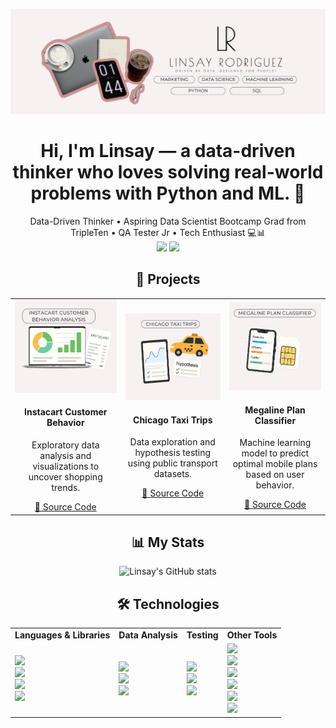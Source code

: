 <p align="center">
  <img src="https://raw.githubusercontent.com/linsayr/linsayr/main/Github.png" alt="Banner" />
</p>

<h1 align="center">Hi, I'm Linsay — a data-driven thinker who loves solving real-world problems with Python and ML. 👋</h1>
<p align="center">
  Data-Driven Thinker • Aspiring Data Scientist Bootcamp Grad from TripleTen • QA Tester Jr • Tech Enthusiast 💻📊  
  <br>
  <a href="https://linkedin.com/in/linsayrodriguez92"><img src="https://img.shields.io/badge/LinkedIn-blue?logo=linkedin&style=flat" /></a>
  <a href="mailto:linsayrodriguez92@gmail.com"><img src="https://img.shields.io/badge/Gmail-red?logo=gmail&style=flat" /></a>
</p>

<!--
**linsayr/linsayr** is a ✨ _special_ ✨ repository because its `README.md` (this file) appears on your GitHub profile.

Here are some ideas to get you started:

- 🔭 I’m currently working on ...
- 🌱 I’m currently learning ...
- 👯 I’m looking to collaborate on ...
- 🤔 I’m looking for help with ...
- 💬 Ask me about ...
- 📫 How to reach me: ...
- 😄 Pronouns: ...
- ⚡ Fun fact: ...
-->
<h2 align="center">📁 Projects</h2>

<div align="center">
  <table>
    <tr>
      <td align="center" width="300">
        <img src="https://github.com/linsayr/linsayr/blob/21533d0a941792edadae75ce68616a509f84c94c/Project1.png?raw=true" width="100%" alt="Instacart Project" />
        <h4>Instacart Customer Behavior</h4>
        <p>Exploratory data analysis and visualizations to uncover shopping trends.</p>
        <a href="https://github.com/linsayr/instacart-customer-analysis" target="_blank">🔗 Source Code</a>
      </td>
      <td align="center" width="300">
        <img src="https://github.com/linsayr/linsayr/blob/21533d0a941792edadae75ce68616a509f84c94c/project2.png?raw=true" width="100%" alt="Taxi Project" />
        <h4>Chicago Taxi Trips</h4>
        <p>Data exploration and hypothesis testing using public transport datasets.</p>
        <a href="https://github.com/linsayr/chicago-taxi-analysis" target="_blank">🔗 Source Code</a>
      </td>
      <td align="center" width="300">
        <img src="https://github.com/linsayr/linsayr/blob/21533d0a941792edadae75ce68616a509f84c94c/Project3.png?raw=true" width="100%" alt="Megaline Project" />
        <h4>Megaline Plan Classifier</h4>
        <p>Machine learning model to predict optimal mobile plans based on user behavior.</p>
        <a href="https://github.com/linsayr/megaline-plan-classifier" target="_blank">🔗 Source Code</a>
      </td>
    </tr>
  </table>
</div>

<h2 align="center"> 📊 My Stats </h2>
<p align="center">
  <img width="600" src="https://github-readme-stats.vercel.app/api?username=linsayr&show_icons=true&theme=radical" alt="Linsay's GitHub stats" />
</p>


<h2 align="center"> 🛠️ Technologies </h2>
<div align="center">
<table>
  <tr>
    <td><b>Languages & Libraries</b></td>
    <td><b>Data Analysis</b></td>
    <td><b>Testing</b></td>
    <td><b>Other Tools</b></td>
  </tr>
  <tr>
    <td>
      <img src="https://img.shields.io/badge/Python-3776AB?style=for-the-badge&logo=python&logoColor=white" /><br>
      <img src="https://img.shields.io/badge/SQL-4479A1?style=for-the-badge&logo=postgresql&logoColor=white" /><br>
      <img src="https://img.shields.io/badge/Pandas-150458?style=for-the-badge&logo=pandas&logoColor=white" /><br>
      <img src="https://img.shields.io/badge/Scikit--Learn-F7931E?style=for-the-badge&logo=scikit-learn&logoColor=white" />
    </td>
    <td>
      <img src="https://img.shields.io/badge/Jupyter-F37626?style=for-the-badge&logo=Jupyter&logoColor=white" /><br>
      <img src="https://img.shields.io/badge/Tableau-E97627?style=for-the-badge&logo=Tableau&logoColor=white" /><br>
      <img src="https://img.shields.io/badge/Power%20BI-F2C811?style=for-the-badge&logo=Power%20BI&logoColor=black" />
    </td>
    <td>
      <img src="https://img.shields.io/badge/Postman-FF6C37?style=for-the-badge&logo=Postman&logoColor=white" /><br>
      <img src="https://img.shields.io/badge/Mobile%20Testing-3DDC84?style=for-the-badge&logo=android&logoColor=white" /><br>
      <img src="https://img.shields.io/badge/Puppeteer-40B5A4?style=for-the-badge&logo=puppeteer&logoColor=white" />
    </td>
    <td>
      <img src="https://img.shields.io/badge/Git-F05032?style=for-the-badge&logo=git&logoColor=white" /><br>
      <img src="https://img.shields.io/badge/GitHub-181717?style=for-the-badge&logo=github&logoColor=white" /><br>
      <img src="https://img.shields.io/badge/Notion-000000?style=for-the-badge&logo=notion&logoColor=white" /><br>
      <img src="https://img.shields.io/badge/VS%20Code-007ACC?style=for-the-badge&logo=visual-studio-code&logoColor=white" /><br>
      <img src="https://img.shields.io/badge/Excel-217346?style=for-the-badge&logo=microsoft-excel&logoColor=white" /><br>
      <img src="https://img.shields.io/badge/Canva-00C4CC?style=for-the-badge&logo=canva&logoColor=white" />
    </td>
  </tr>
</table>
</div>
